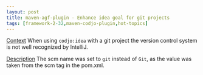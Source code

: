 ```yaml
---
layout: post
title: maven-agf-plugin - Enhance idea goal for git projects
tags: [framework-2-32,maven-codjo-plugin,hot-topics]
---
```

<u>Context</u>
When using ```codjo:idea``` with a git project the version control system is not well recognized by IntelliJ.


<u>Description</u>
The scm name was set to ```git``` instead of ```Git```, as the value was taken from the scm tag in the pom.xml.

